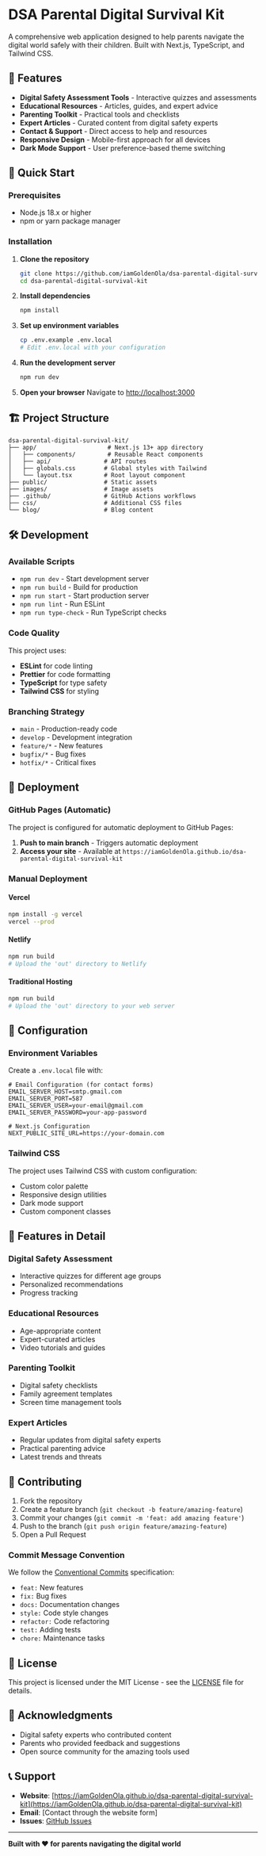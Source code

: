 # DSA Parental Digital Survival Kit

A comprehensive web application designed to help parents navigate the digital world safely with their children. Built with Next.js, TypeScript, and Tailwind CSS.

## 🌟 Features

- **Digital Safety Assessment Tools** - Interactive quizzes and assessments
- **Educational Resources** - Articles, guides, and expert advice
- **Parenting Toolkit** - Practical tools and checklists
- **Expert Articles** - Curated content from digital safety experts
- **Contact & Support** - Direct access to help and resources
- **Responsive Design** - Mobile-first approach for all devices
- **Dark Mode Support** - User preference-based theme switching

## 🚀 Quick Start

### Prerequisites
- Node.js 18.x or higher
- npm or yarn package manager

### Installation

1. **Clone the repository**
   ```bash
   git clone https://github.com/iamGoldenOla/dsa-parental-digital-survival-kit.git
   cd dsa-parental-digital-survival-kit
   ```

2. **Install dependencies**
   ```bash
   npm install
   ```

3. **Set up environment variables**
   ```bash
   cp .env.example .env.local
   # Edit .env.local with your configuration
   ```

4. **Run the development server**
   ```bash
   npm run dev
   ```

5. **Open your browser**
   Navigate to [http://localhost:3000](http://localhost:3000)

## 🏗️ Project Structure

```
dsa-parental-digital-survival-kit/
├── app/                    # Next.js 13+ app directory
│   ├── components/         # Reusable React components
│   ├── api/               # API routes
│   ├── globals.css        # Global styles with Tailwind
│   └── layout.tsx         # Root layout component
├── public/                # Static assets
├── images/                # Image assets
├── .github/               # GitHub Actions workflows
├── css/                   # Additional CSS files
└── blog/                  # Blog content
```

## 🛠️ Development

### Available Scripts

- `npm run dev` - Start development server
- `npm run build` - Build for production
- `npm run start` - Start production server
- `npm run lint` - Run ESLint
- `npm run type-check` - Run TypeScript checks

### Code Quality

This project uses:
- **ESLint** for code linting
- **Prettier** for code formatting
- **TypeScript** for type safety
- **Tailwind CSS** for styling

### Branching Strategy

- `main` - Production-ready code
- `develop` - Development integration
- `feature/*` - New features
- `bugfix/*` - Bug fixes
- `hotfix/*` - Critical fixes

## 🚀 Deployment

### GitHub Pages (Automatic)

The project is configured for automatic deployment to GitHub Pages:

1. **Push to main branch** - Triggers automatic deployment
2. **Access your site** - Available at `https://iamGoldenOla.github.io/dsa-parental-digital-survival-kit`

### Manual Deployment

#### Vercel
```bash
npm install -g vercel
vercel --prod
```

#### Netlify
```bash
npm run build
# Upload the 'out' directory to Netlify
```

#### Traditional Hosting
```bash
npm run build
# Upload the 'out' directory to your web server
```

## 🔧 Configuration

### Environment Variables

Create a `.env.local` file with:

```env
# Email Configuration (for contact forms)
EMAIL_SERVER_HOST=smtp.gmail.com
EMAIL_SERVER_PORT=587
EMAIL_SERVER_USER=your-email@gmail.com
EMAIL_SERVER_PASSWORD=your-app-password

# Next.js Configuration
NEXT_PUBLIC_SITE_URL=https://your-domain.com
```

### Tailwind CSS

The project uses Tailwind CSS with custom configuration:
- Custom color palette
- Responsive design utilities
- Dark mode support
- Custom component classes

## 📱 Features in Detail

### Digital Safety Assessment
- Interactive quizzes for different age groups
- Personalized recommendations
- Progress tracking

### Educational Resources
- Age-appropriate content
- Expert-curated articles
- Video tutorials and guides

### Parenting Toolkit
- Digital safety checklists
- Family agreement templates
- Screen time management tools

### Expert Articles
- Regular updates from digital safety experts
- Practical parenting advice
- Latest trends and threats

## 🤝 Contributing

1. Fork the repository
2. Create a feature branch (`git checkout -b feature/amazing-feature`)
3. Commit your changes (`git commit -m 'feat: add amazing feature'`)
4. Push to the branch (`git push origin feature/amazing-feature`)
5. Open a Pull Request

### Commit Message Convention

We follow the [Conventional Commits](https://www.conventionalcommits.org/) specification:

- `feat:` New features
- `fix:` Bug fixes
- `docs:` Documentation changes
- `style:` Code style changes
- `refactor:` Code refactoring
- `test:` Adding tests
- `chore:` Maintenance tasks

## 📄 License

This project is licensed under the MIT License - see the [LICENSE](LICENSE) file for details.

## 🙏 Acknowledgments

- Digital safety experts who contributed content
- Parents who provided feedback and suggestions
- Open source community for the amazing tools used

## 📞 Support

- **Website**: [https://iamGoldenOla.github.io/dsa-parental-digital-survival-kit](https://iamGoldenOla.github.io/dsa-parental-digital-survival-kit)
- **Email**: [Contact through the website form]
- **Issues**: [GitHub Issues](https://github.com/iamGoldenOla/dsa-parental-digital-survival-kit/issues)

---

**Built with ❤️ for parents navigating the digital world** 